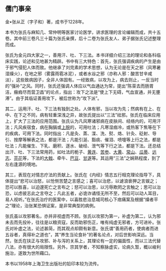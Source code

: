 ## 儒门事亲

金•张从正（字子和）著，成书于1228年。

本书为张氏与麻知几、常仲明等医家讨论医学，讲求医理的言论编辑而成，共十五卷。其中前三卷凡三十篇为张氏亲撰，后十二卷为张氏友人、弟子据张氏记述整理而成。

张氏为金元四大家之一，善用汗、吐、下三法。本书详细介绍三法的理论和各科临床实践，论述和见地甚为精辟。书中有三大特色：首先，张氏强调疾病的产生是由于邪气侵犯人体而致。他继承了刘完素的学术思想，认为无论是在天之邪（风寒暑湿燥火），在地之邪（雾露雨雹冰泥），或者水谷之邪（亦称人邪：酸苦甘辛咸淡），这些致病因子，全非人体固有。一经致病，以攻为上，病去则止，一反当时的“强补”之风。同时，张氏还强调人体应以气血通达为常，提出“陈莝去而肠胃洁，癥瘕尽而营卫昌”的论点，指出：攻下之法是“使上下无碍，气血宣通，并无壅滞”。由于其临证善用攻下，被后世称为“攻下派”。

其二，运用汗、吐、下三法有独到之处。人体有邪，当以攻为先；然病有在上、在中、在下之不同，病有轻重深浅之异，故张氏提出以“三法”祛邪。张氏在临床应用上，扩大了三法的应用范围。张氏认为凡风寒诸邪病在皮肤间、经络内的，可用汗法；凡风疾宿食，病在胸膈或[上脘](https://www.gmzyjc.com/read/zjs/zjs3.2.1-0.1.1.3.12.md)的，可用吐法；凡寒湿痼冷，或热客下焦等在下的疾病，可用下法。同时指出：凡是灸、蒸、渫、洗、熨、烙、针灸、砭射、导引、按摩等解表之法，都是汗法；凡能引涎、豁痰、催泪、喷嚏等上行之法，都是吐法；凡能催生、下乳、磨积、逐水、破经、泄气等下行之法，都是下法。还总结出汗、吐、下三法常用药，如吐法的栀子、[黄连](https://www.gmzyjc.com/read/bc/bc03-0.2.2.0.0.md)、[苦参](https://www.gmzyjc.com/read/bc/bc03-0.2.5.0.0.md)、[大黄](https://www.gmzyjc.com/read/bc/bc02-0.1.1.0.0.md)、[常山](https://www.gmzyjc.com/read/bc/bc19-0.0.2.0.0.md)、[瓜蒂](https://www.gmzyjc.com/read/bc/bc19-0.0.1.0.0.md)、[远志](https://www.gmzyjc.com/read/bc/bc09-0.2.3.0.0.md)、[芫花](https://www.gmzyjc.com/read/bc/bc02-0.3.3.0.0.md)等，下法的[大戟](https://www.gmzyjc.com/read/bc/bc02-0.3.2.0.0.md)、牵牛、[巴豆](https://www.gmzyjc.com/read/bc/bc02-0.3.5.0.0.md)、[甘遂](https://www.gmzyjc.com/read/bc/bc02-0.3.1.0.0.md)等。其运用“三法”之娴熟程度，到了左右逢源的境地。

其三，表现在对情志疗法的贡献上。张氏在《内经》情志五行相克理论指导下，具体提出“悲可以治怒，以怆恻苦楚之言感之；喜可以治悲，以谑浪亵狎之言娱之；恐可以胜喜，以迫邃死亡之言布之；怒可以治思，以污辱欺罔之言触之；思可以治恐，以虑彼志此之言夺之；凡此五者，必诡诈谲怪无所不至，然后可以动人耳目，易人视听。”在张氏治疗的医案中，以喜胜悲治息城司核心下痞痛案及根据“燥者平之”理论，治张某恐惧证案，是非常典型的病例。

张氏虽以攻邪著名，亦并非视虚而不顾。张氏以攻邪为第一，补虚为第二，认为邪未去而先投补，往往是以粮资寇，反而助邪伤正，唯有纯虚无邪者，方可进补。张氏对补虚之法，论述甚简，而其观点却颇有新意。张氏谓“善用药者，使病者而进五谷者，真得补之道也”，其“养生当论食补”的著名论点，对后世影响深远。当然，张氏在扶正与攻邪、补与泻的关系上，其理论有一定的偏面性，而以三法代替八法，亦有很大的局限性。另外，宗其学者，不知察脉虚实，论病久暂，概以峻利施治，遂致为世所藉口。

本书以1958年上海卫生出版社的铅印本较为流传。
